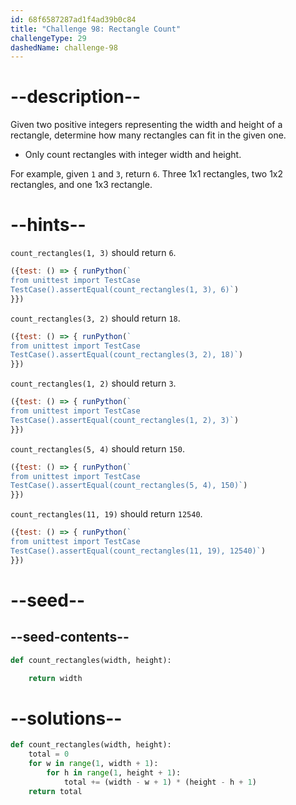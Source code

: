 ```yaml
---
id: 68f6587287ad1f4ad39b0c84
title: "Challenge 98: Rectangle Count"
challengeType: 29
dashedName: challenge-98
---
```


# --description--

Given two positive integers representing the width and height of a rectangle, determine how many rectangles can fit in the given one.

- Only count rectangles with integer width and height.

For example, given `1` and `3`, return `6`. Three 1x1 rectangles, two 1x2 rectangles, and one 1x3 rectangle.

# --hints--

`count_rectangles(1, 3)` should return `6`.

```js
({test: () => { runPython(`
from unittest import TestCase
TestCase().assertEqual(count_rectangles(1, 3), 6)`)
}})
```

`count_rectangles(3, 2)` should return `18`.

```js
({test: () => { runPython(`
from unittest import TestCase
TestCase().assertEqual(count_rectangles(3, 2), 18)`)
}})
```

`count_rectangles(1, 2)` should return `3`.

```js
({test: () => { runPython(`
from unittest import TestCase
TestCase().assertEqual(count_rectangles(1, 2), 3)`)
}})
```

`count_rectangles(5, 4)` should return `150`.

```js
({test: () => { runPython(`
from unittest import TestCase
TestCase().assertEqual(count_rectangles(5, 4), 150)`)
}})
```

`count_rectangles(11, 19)` should return `12540`.

```js
({test: () => { runPython(`
from unittest import TestCase
TestCase().assertEqual(count_rectangles(11, 19), 12540)`)
}})
```

# --seed--

## --seed-contents--

```py
def count_rectangles(width, height):

    return width
```

# --solutions--

```py
def count_rectangles(width, height):
    total = 0
    for w in range(1, width + 1):
        for h in range(1, height + 1):
            total += (width - w + 1) * (height - h + 1)
    return total
```
